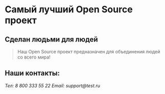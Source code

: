 # Самый лучший Open Source проект

## Сделан людьми для людей

> Наш Open Source проект предназначен для объединения людей со всего мира!

## Наши контакты:
_Тел: 8 800 333 55 22_
_Email: support@test.ru_
